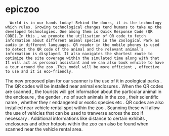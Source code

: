 # epiczoo

      World is in our hands today! Behind the doors, it is the technology which rules. Growing technological changes tend humans to take up the developed technologies. One among them is Quick Response Code (QR CODE).In this , we promote the utilisation of QR code to fetch information about different animal species in the Zoological Park as audio in different languages. QR reader in the mobile phones is used to detect the QR code of the animal and the relevant animal’s information is displayed. It also navigates the shortest route to optimize the site coverage within the simulated time along with that It will act as personal assistant and we can also book vehcile to have a tour around the zoo .This model will be more efficient , effective to use and it is eco-friendly.

   The new proposed plan for our scanner is the use of it in zoological parks . The QR codes will be installed near animal enclosures . When the QR codes are scanned , the tourists will get information about the particular animal in the enclosure , the gender , no of  such animals in the zoo , their scientific name , whether they r endangered or exotic species etc . QR codes are also installed near vehicle rental spot within the zoo . Scanning these will allow the use of vehicles that can be used to tranverse across the zoo if necessary . Additional informations like distance to certain exhibits , enclosures and other hotpots within the zoo can also be found when scanned near the vehicle rental area.
   
   
   
